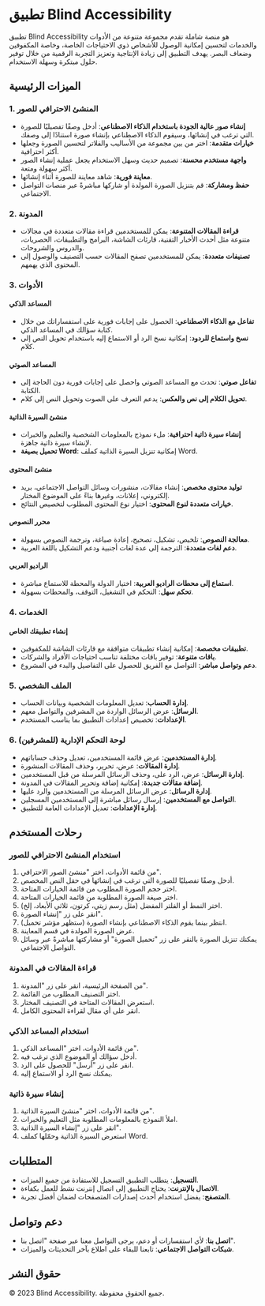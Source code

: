 # تطبيق Blind Accessibility

تطبيق Blind Accessibility هو منصة شاملة تقدم مجموعة متنوعة من الأدوات والخدمات لتحسين إمكانية الوصول للأشخاص ذوي الاحتياجات الخاصة، وخاصة المكفوفين وضعاف البصر. يهدف التطبيق إلى زيادة الإنتاجية وتعزيز التجربة الرقمية من خلال توفير حلول مبتكرة وسهلة الاستخدام.

## الميزات الرئيسية

### 1. المنشئ الاحترافي للصور

- **إنشاء صور عالية الجودة باستخدام الذكاء الاصطناعي**: أدخل وصفًا تفصيليًا للصورة التي ترغب في إنشائها، وسيقوم الذكاء الاصطناعي بإنشاء صورة استنادًا إلى وصفك.
- **خيارات متقدمة**: اختر من بين مجموعة من الأساليب والفلاتر لتحسين الصورة وجعلها أكثر احترافية.
- **واجهة مستخدم محسنة**: تصميم حديث وسهل الاستخدام يجعل عملية إنشاء الصور أكثر سهولة ومتعة.
- **معاينة فورية**: شاهد معاينة للصورة أثناء إنشائها.
- **حفظ ومشاركة**: قم بتنزيل الصورة المولدة أو شاركها مباشرةً عبر منصات التواصل الاجتماعي.

### 2. المدونة

- **قراءة المقالات المتنوعة**: يمكن للمستخدمين قراءة مقالات متعددة في مجالات متنوعة مثل أحدث الأخبار التقنية، قارئات الشاشة، البرامج والتطبيقات، الحصريات، والدروس والشروحات.
- **تصنيفات متعددة**: يمكن للمستخدمين تصفح المقالات حسب التصنيف والوصول إلى المحتوى الذي يهمهم.

### 3. الأدوات

#### المساعد الذكي

- **تفاعل مع الذكاء الاصطناعي**: الحصول على إجابات فورية على استفساراتك من خلال كتابة سؤالك في المساعد الذكي.
- **نسخ واستماع للردود**: إمكانية نسخ الرد أو الاستماع إليه باستخدام تحويل النص إلى كلام.

#### المساعد الصوتي

- **تفاعل صوتي**: تحدث مع المساعد الصوتي واحصل على إجابات فورية دون الحاجة إلى الكتابة.
- **تحويل الكلام إلى نص والعكس**: يدعم التعرف على الصوت وتحويل النص إلى كلام.

#### منشئ السيرة الذاتية

- **إنشاء سيرة ذاتية احترافية**: ملء نموذج بالمعلومات الشخصية والتعليم والخبرات لإنشاء سيرة ذاتية جاهزة.
- **تحميل بصيغة Word**: إمكانية تنزيل السيرة الذاتية كملف Word.

#### منشئ المحتوى

- **توليد محتوى مخصص**: إنشاء مقالات، منشورات وسائل التواصل الاجتماعي، بريد إلكتروني، إعلانات، وغيرها بناءً على الموضوع المختار.
- **خيارات متعددة لنوع المحتوى**: اختيار نوع المحتوى المطلوب لتخصيص النتائج.

#### محرر النصوص

- **معالجة النصوص**: تلخيص، تشكيل، تصحيح، إعادة صياغة، وترجمة النصوص بسهولة.
- **دعم لغات متعددة**: الترجمة إلى عدة لغات أجنبية ودعم التشكيل باللغة العربية.

#### الراديو العربي

- **استماع إلى محطات الراديو العربية**: اختيار الدولة والمحطة للاستماع مباشرة.
- **تحكم سهل**: التحكم في التشغيل، التوقف، والمحطات بسهولة.

### 4. الخدمات

#### إنشاء تطبيقك الخاص

- **تطبيقات مخصصة**: إمكانية إنشاء تطبيقات متوافقة مع قارئات الشاشة للمكفوفين.
- **باقات متنوعة**: توفير باقات مختلفة تناسب احتياجات الأفراد والشركات.
- **دعم وتواصل مباشر**: التواصل مع الفريق للحصول على التفاصيل والبدء في المشروع.

### 5. الملف الشخصي

- **إدارة الحساب**: تعديل المعلومات الشخصية وبيانات الحساب.
- **الرسائل**: عرض الرسائل الواردة من المشرفين والتواصل معهم.
- **الإعدادات**: تخصيص إعدادات التطبيق بما يناسب المستخدم.

### 6. لوحة التحكم الإدارية (للمشرفين)

- **إدارة المستخدمين**: عرض قائمة المستخدمين، تعديل وحذف حساباتهم.
- **إدارة المقالات**: عرض، تحرير، وحذف المقالات المنشورة.
- **إدارة الرسائل**: عرض، الرد على، وحذف الرسائل المرسلة من قبل المستخدمين.
- **إضافة مقالات جديدة**: إمكانية إضافة وتحرير المقالات في المدونة.
- **إدارة الرسائل**: عرض الرسائل المرسلة من المستخدمين والرد عليها.
- **التواصل مع المستخدمين**: إرسال رسائل مباشرة إلى المستخدمين المسجلين.
- **إدارة الإعدادات**: تعديل الإعدادات العامة للتطبيق.

## رحلات المستخدم

### استخدام المنشئ الاحترافي للصور

1. من قائمة الأدوات، اختر "منشئ الصور الاحترافي".
2. أدخل وصفًا تفصيليًا للصورة التي ترغب في إنشائها في حقل النص المخصص.
3. اختر حجم الصورة المطلوب من قائمة الخيارات المتاحة.
4. اختر صيغة الصورة المطلوبة من قائمة الخيارات المتاحة.
5. اختر النمط أو الفلتر المفضل (مثل رسم زيتي، كرتون، ثلاثي الأبعاد، إلخ).
6. انقر على زر "إنشاء الصورة".
7. انتظر بينما يقوم الذكاء الاصطناعي بإنشاء الصورة (ستظهر مؤشر تحميل).
8. عرض الصورة المولدة في قسم المعاينة.
9. يمكنك تنزيل الصورة بالنقر على زر "تحميل الصورة" أو مشاركتها مباشرةً عبر وسائل التواصل الاجتماعي.

### قراءة المقالات في المدونة

1. من الصفحة الرئيسية، انقر على زر "المدونة".
2. اختر التصنيف المطلوب من القائمة.
3. استعرض المقالات المتاحة في التصنيف المختار.
4. انقر على أي مقال لقراءة المحتوى الكامل.

### استخدام المساعد الذكي

1. من قائمة الأدوات، اختر "المساعد الذكي".
2. أدخل سؤالك أو الموضوع الذي ترغب فيه.
3. انقر على زر "أرسل" للحصول على الرد.
4. يمكنك نسخ الرد أو الاستماع إليه.

### إنشاء سيرة ذاتية

1. من قائمة الأدوات، اختر "منشئ السيرة الذاتية".
2. املأ النموذج بالمعلومات المطلوبة مثل التعليم والخبرات.
3. انقر على زر "إنشاء السيرة الذاتية".
4. استعرض السيرة الذاتية وحمّلها كملف Word.

## المتطلبات

- **التسجيل**: يتطلب التطبيق التسجيل للاستفادة من جميع الميزات.
- **الاتصال بالإنترنت**: يحتاج التطبيق إلى اتصال إنترنت نشط للعمل بكفاءة.
- **المتصفح**: يفضل استخدام أحدث إصدارات المتصفحات لضمان أفضل تجربة.

## دعم وتواصل

- **اتصل بنا**: لأي استفسارات أو دعم، يرجى التواصل معنا عبر صفحة "اتصل بنا".
- **شبكات التواصل الاجتماعي**: تابعنا للبقاء على اطلاع بآخر التحديثات والميزات.

## حقوق النشر

© 2023 Blind Accessibility. جميع الحقوق محفوظة.